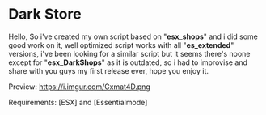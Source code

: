 # Dark Store
Hello, 
So i've created my own script based on "**esx_shops**" and i did some good work on it, well optimized script works with all "**es_extended**" versions, i've been looking for a similar script but it seems there's noone except for "**esx_DarkShops**" as it is outdated, so i had to improvise and share with you guys my first release ever, hope you enjoy it.

Preview: https://i.imgur.com/Cxmat4D.png

Requirements: [ESX] and [Essentialmode]
